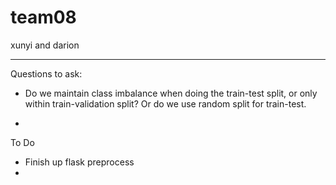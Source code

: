# team08
xunyi and darion


--- 
Questions to ask:

- Do we maintain class imbalance when doing the train-test split, or only within train-validation split? Or do we use random split for train-test.

- 

To Do

- Finish up flask preprocess
- 